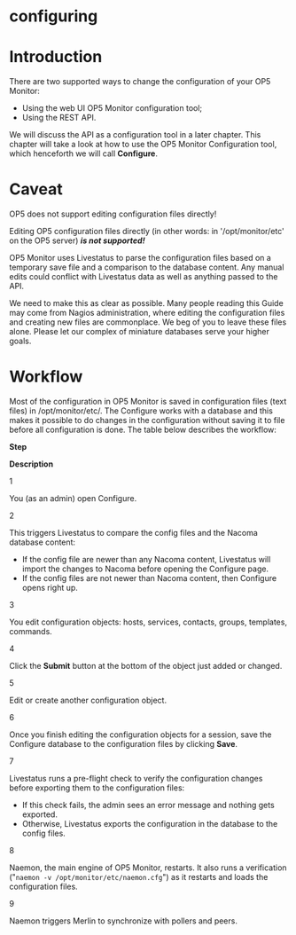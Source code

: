 # configuring

# Introduction

There are two supported ways to change the configuration of your OP5 Monitor:

- Using the web UI OP5 Monitor configuration tool;
- Using the REST API.

We will discuss the API as a configuration tool in a later chapter. This chapter will take a look at how to use the OP5 Monitor Configuration tool, which henceforth we will call **Configure**.

# Caveat

OP5 does not support editing configuration files directly!

Editing OP5 configuration files directly (in other words: in '/opt/monitor/etc' on the OP5 server) ***is not supported!***

OP5 Monitor uses Livestatus to parse the configuration files based on a temporary save file and a comparison to the database content. Any manual edits could conflict with Livestatus data as well as anything passed to the API.

We need to make this as clear as possible. Many people reading this Guide may come from Nagios administration, where editing the configuration files and creating new files are commonplace. We beg of you to leave these files alone. Please let our complex of miniature databases serve your higher goals.

# Workflow

Most of the configuration in OP5 Monitor is saved in configuration files (text files) in /opt/monitor/etc/. The Configure works with a database and this makes it possible to do changes in the configuration without saving it to file before all configuration is done. The table below describes the workflow:

**Step**

**Description**

1

You (as an admin) open Configure.

2

This triggers Livestatus to compare the config files and the Nacoma database content:

- If the config file are newer than any Nacoma content, Livestatus will import the changes to Nacoma before opening the Configure page.
- If the config files are not newer than Nacoma content, then Configure opens right up.

3

You edit configuration objects: hosts, services, contacts, groups, templates, commands.

4

Click the **Submit** button at the bottom of the object just added or changed.

5

Edit or create another configuration object.

6

Once you finish editing the configuration objects for a session, save the Configure database to the configuration files by clicking **Save**.

7

Livestatus runs a pre-flight check to verify the configuration changes before exporting them to the configuration files:

- If this check fails, the admin sees an error message and nothing gets exported.
- Otherwise, Livestatus exports the configuration in the database to the config files.

8

Naemon, the main engine of OP5 Monitor, restarts. It also runs a verification ("`naemon -v /opt/monitor/etc/naemon.cfg`") as it restarts and loads the configuration files.

9

Naemon triggers Merlin to synchronize with pollers and peers.
